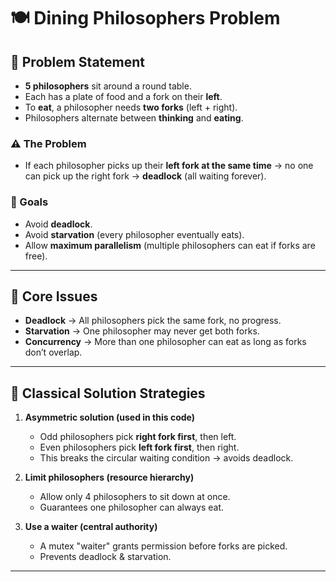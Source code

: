 # 🍽️ Dining Philosophers Problem

## 🔹 Problem Statement
- **5 philosophers** sit around a round table.  
- Each has a plate of food and a fork on their **left**.  
- To **eat**, a philosopher needs **two forks** (left + right).  
- Philosophers alternate between **thinking** and **eating**.  

### ⚠️ The Problem
- If each philosopher picks up their **left fork at the same time** → no one can pick up the right fork → **deadlock** (all waiting forever).  

### 🎯 Goals
- Avoid **deadlock**.  
- Avoid **starvation** (every philosopher eventually eats).  
- Allow **maximum parallelism** (multiple philosophers can eat if forks are free).  

---

## 🔹 Core Issues
- **Deadlock** → All philosophers pick the same fork, no progress.  
- **Starvation** → One philosopher may never get both forks.  
- **Concurrency** → More than one philosopher can eat as long as forks don’t overlap.  

---

## 🔹 Classical Solution Strategies
1. **Asymmetric solution (used in this code)**  
   - Odd philosophers pick **right fork first**, then left.  
   - Even philosophers pick **left fork first**, then right.  
   - This breaks the circular waiting condition → avoids deadlock.  

2. **Limit philosophers (resource hierarchy)**  
   - Allow only 4 philosophers to sit down at once.  
   - Guarantees one philosopher can always eat.  

3. **Use a waiter (central authority)**  
   - A mutex "waiter" grants permission before forks are picked.  
   - Prevents deadlock & starvation.  

---
